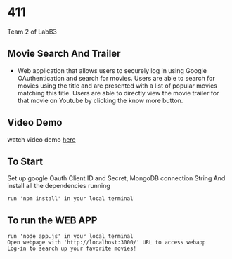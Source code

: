 # 411

Team 2 of LabB3 

## Movie Search And Trailer 
 - Web application that allows users to securely log in using Google OAuthentication and search for movies. Users are able to search for movies using the title and are presented with a list of popular movies matching this title. Users are able to directly view the movie trailer for that movie on Youtube by clicking the know more button.
 
## Video Demo
watch video demo [here](https://drive.google.com/file/d/1izRlkmNt7vpUQPcXFBHAvKHOv1fJXByj/view?usp=sharing)
 
## To Start 
Set up google Oauth Client ID and Secret, MongoDB connection String
And install all the dependencies running
```
run 'npm install' in your local terminal
```
 
## To run the WEB APP
```
run 'node app.js' in your local terminal
Open webpage with 'http://localhost:3000/' URL to access webapp
Log-in to search up your favorite movies!

```
